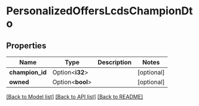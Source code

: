 # PersonalizedOffersLcdsChampionDto

## Properties

Name | Type | Description | Notes
------------ | ------------- | ------------- | -------------
**champion_id** | Option<**i32**> |  | [optional]
**owned** | Option<**bool**> |  | [optional]

[[Back to Model list]](../README.md#documentation-for-models) [[Back to API list]](../README.md#documentation-for-api-endpoints) [[Back to README]](../README.md)


